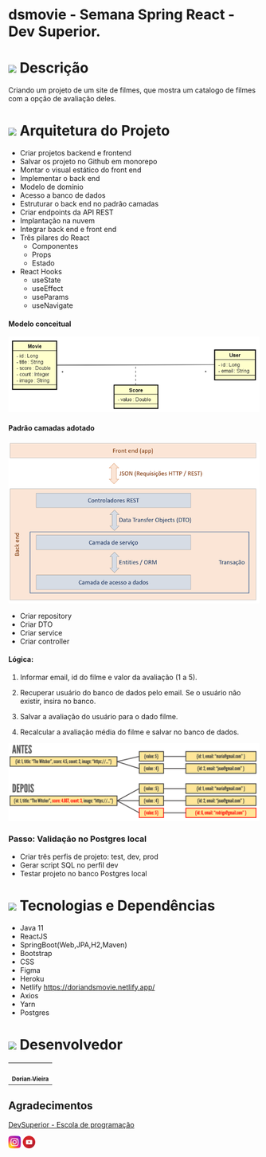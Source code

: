 # dsmovie - Semana Spring React - Dev Superior.

<h1 id="descricao">
	<img src="https://img.icons8.com/external-tal-revivo-color-tal-revivo/24/000000/external-readme-is-a-easy-to-build-a-developer-hub-that-adapts-to-the-user-logo-color-tal-revivo.png"/>
  Descrição
</h1>
Criando um projeto de um site de filmes, que mostra um catalogo de filmes com a opção de avaliação deles.

<h1 id="arquitetura">
<img src="https://img.icons8.com/office/30/000000/blueprint.png"/>
  Arquitetura do Projeto
</h1>


- Criar projetos backend e frontend
- Salvar os projeto no Github em monorepo
- Montar o visual estático do front end
- Implementar o back end
- Modelo de domínio
- Acesso a banco de dados
- Estruturar o back end no padrão camadas
- Criar endpoints da API REST
- Implantação na nuvem
- Integrar back end e front end
- Três pilares do React
  - Componentes
  - Props
  - Estado
- React Hooks
  - useState
  - useEffect
  - useParams
  - useNavigate
  
  
#### Modelo conceitual
![Image](https://raw.githubusercontent.com/devsuperior/bds-assets/main/sds/dsmovie-dominio.png "Modelo conceitual")

#### Padrão camadas adotado

![Image](https://github.com/devsuperior/bds-assets/raw/main/sds/padrao-camadas.png "Padrão camadas")
 
- Criar repository
- Criar DTO
- Criar service
- Criar controller

#### Lógica:

1) Informar email, id do filme e valor da avaliação (1 a 5).

2) Recuperar usuário do banco de dados pelo email. Se o usuário não existir, insira no banco.

3) Salvar a avaliação do usuário para o dado filme.

4) Recalcular a avaliação média do filme e salvar no banco de dados.

![Image](https://raw.githubusercontent.com/devsuperior/bds-assets/main/sds/dsmovie-objs.png "Padrão camadas")

### Passo: Validação no Postgres local

- Criar três perfis de projeto: test, dev, prod
- Gerar script SQL no perfil dev
- Testar projeto no banco Postgres local


<h1 id="tecnologias-dependencias">
<img height="30" src="https://img.icons8.com/fluency/50/000000/administrative-tools.png"/>
	Tecnologias e Dependências
</h1>

<a name = "tech_stack"></a>

- Java 11
- ReactJS
- SpringBoot(Web,JPA,H2,Maven)
- Bootstrap
- CSS
- Figma
- Heroku
- Netlify https://doriandsmovie.netlify.app/
- Axios
- Yarn
- Postgres

<h1 id="desenvolvedor">
<img height="30" src="https://img.icons8.com/color/48/000000/devpost.png"/>
  Desenvolvedor
</h1>

<table align="center">
     <td align="center"><a href="https://github.com/oneyottabyte"><img style="border-radius: 50%;" src="https://avatars.githubusercontent.com/oneyottabyte" width="100px;" alt=""/><br /><sub><b>Dorian Vieira</b></sub></a><br /><a href="https://github.com/oneyottabyte" title="Dorian Vieira"></a></td>
</table>

## Agradecimentos
[DevSuperior - Escola de programação](https://devsuperior.com.br)

[![DevSuperior no Instagram](https://raw.githubusercontent.com/devsuperior/bds-assets/main/ds/ig-icon.png)](https://instagram.com/devsuperior.ig)
[![DevSuperior no Youtube](https://raw.githubusercontent.com/devsuperior/bds-assets/main/ds/yt-icon.png)](https://youtube.com/devsuperior)
